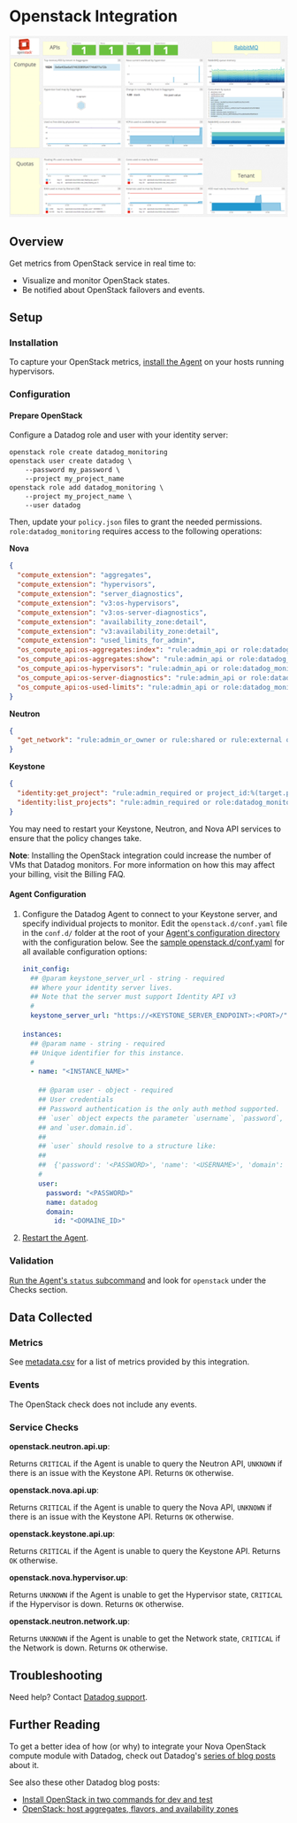 # Openstack Integration

![OpenStack default dashboard][1]

## Overview

Get metrics from OpenStack service in real time to:

- Visualize and monitor OpenStack states.
- Be notified about OpenStack failovers and events.

## Setup

### Installation

To capture your OpenStack metrics, [install the Agent][2] on your hosts running hypervisors.

### Configuration

#### Prepare OpenStack

Configure a Datadog role and user with your identity server:

```console
openstack role create datadog_monitoring
openstack user create datadog \
    --password my_password \
    --project my_project_name
openstack role add datadog_monitoring \
    --project my_project_name \
    --user datadog
```

Then, update your `policy.json` files to grant the needed permissions. `role:datadog_monitoring` requires access to the following operations:

**Nova**

```json
{
  "compute_extension": "aggregates",
  "compute_extension": "hypervisors",
  "compute_extension": "server_diagnostics",
  "compute_extension": "v3:os-hypervisors",
  "compute_extension": "v3:os-server-diagnostics",
  "compute_extension": "availability_zone:detail",
  "compute_extension": "v3:availability_zone:detail",
  "compute_extension": "used_limits_for_admin",
  "os_compute_api:os-aggregates:index": "rule:admin_api or role:datadog_monitoring",
  "os_compute_api:os-aggregates:show": "rule:admin_api or role:datadog_monitoring",
  "os_compute_api:os-hypervisors": "rule:admin_api or role:datadog_monitoring",
  "os_compute_api:os-server-diagnostics": "rule:admin_api or role:datadog_monitoring",
  "os_compute_api:os-used-limits": "rule:admin_api or role:datadog_monitoring"
}
```

**Neutron**

```json
{
  "get_network": "rule:admin_or_owner or rule:shared or rule:external or rule:context_is_advsvc or role:datadog_monitoring"
}
```

**Keystone**

```json
{
  "identity:get_project": "rule:admin_required or project_id:%(target.project.id)s or role:datadog_monitoring",
  "identity:list_projects": "rule:admin_required or role:datadog_monitoring"
}
```

You may need to restart your Keystone, Neutron, and Nova API services to ensure that the policy changes take.

**Note**: Installing the OpenStack integration could increase the number of VMs that Datadog monitors. For more information on how this may affect your billing, visit the Billing FAQ.

#### Agent Configuration

1. Configure the Datadog Agent to connect to your Keystone server, and specify individual projects to monitor. Edit the `openstack.d/conf.yaml` file in the `conf.d/` folder at the root of your [Agent's configuration directory][3] with the configuration below. See the [sample openstack.d/conf.yaml][4] for all available configuration options:

   ```yaml
   init_config:
     ## @param keystone_server_url - string - required
     ## Where your identity server lives.
     ## Note that the server must support Identity API v3
     #
     keystone_server_url: "https://<KEYSTONE_SERVER_ENDPOINT>:<PORT>/"

   instances:
     ## @param name - string - required
     ## Unique identifier for this instance.
     #
     - name: "<INSTANCE_NAME>"

       ## @param user - object - required
       ## User credentials
       ## Password authentication is the only auth method supported.
       ## `user` object expects the parameter `username`, `password`,
       ## and `user.domain.id`.
       ##
       ## `user` should resolve to a structure like:
       ##
       ##  {'password': '<PASSWORD>', 'name': '<USERNAME>', 'domain': {'id': '<DOMAINE_ID>'}}
       #
       user:
         password: "<PASSWORD>"
         name: datadog
         domain:
           id: "<DOMAINE_ID>"
   ```

2. [Restart the Agent][5].

### Validation

[Run the Agent's `status` subcommand][6] and look for `openstack` under the Checks section.

## Data Collected

### Metrics

See [metadata.csv][7] for a list of metrics provided by this integration.

### Events

The OpenStack check does not include any events.

### Service Checks

**openstack.neutron.api.up**:

Returns `CRITICAL` if the Agent is unable to query the Neutron API, `UNKNOWN` if there is an issue with the Keystone API. Returns `OK` otherwise.

**openstack.nova.api.up**:

Returns `CRITICAL` if the Agent is unable to query the Nova API, `UNKNOWN` if there is an issue with the Keystone API. Returns `OK` otherwise.

**openstack.keystone.api.up**:

Returns `CRITICAL` if the Agent is unable to query the Keystone API. Returns `OK` otherwise.

**openstack.nova.hypervisor.up**:

Returns `UNKNOWN` if the Agent is unable to get the Hypervisor state, `CRITICAL` if the Hypervisor is down. Returns `OK` otherwise.

**openstack.neutron.network.up**:

Returns `UNKNOWN` if the Agent is unable to get the Network state, `CRITICAL` if the Network is down. Returns `OK` otherwise.

## Troubleshooting

Need help? Contact [Datadog support][8].

## Further Reading

To get a better idea of how (or why) to integrate your Nova OpenStack compute module with Datadog, check out Datadog's [series of blog posts][9] about it.

See also these other Datadog blog posts:

- [Install OpenStack in two commands for dev and test][10]
- [OpenStack: host aggregates, flavors, and availability zones][11]

[1]: https://raw.githubusercontent.com/DataDog/integrations-core/master/openstack/images/openstack_dashboard.png
[2]: https://app.datadoghq.com/account/settings#agent
[3]: https://docs.datadoghq.com/agent/guide/agent-configuration-files/#agent-configuration-directory
[4]: https://github.com/DataDog/integrations-core/blob/master/openstack/datadog_checks/openstack/data/conf.yaml.example
[5]: https://docs.datadoghq.com/agent/guide/agent-commands/#start-stop-and-restart-the-agent
[6]: https://docs.datadoghq.com/agent/guide/agent-commands/#agent-status-and-information
[7]: https://github.com/DataDog/integrations-core/blob/master/openstack/metadata.csv
[8]: https://docs.datadoghq.com/help
[9]: https://www.datadoghq.com/blog/openstack-monitoring-nova
[10]: https://www.datadoghq.com/blog/install-openstack-in-two-commands
[11]: https://www.datadoghq.com/blog/openstack-host-aggregates-flavors-availability-zones
